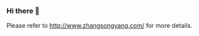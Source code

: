 ### Hi there 👋

Please refer to http://www.zhangsongyang.com/ for more details.

<!-- <p align="center"> <img src="https://github-readme-stats.vercel.app/api?username=tonysy&show_icons=true&include_all_commits=true&count_private=true"/> </p>  -->


<!--
**tonysy/tonysy** is a ✨ _special_ ✨ repository because its `README.md` (this file) appears on your GitHub profile.

Here are some ideas to get you started:

- 🔭 I’m currently working on ...
- 🌱 I’m currently learning ...
- 👯 I’m looking to collaborate on ...
- 🤔 I’m looking for help with ...
- 💬 Ask me about ...
- 📫 How to reach me: ...
- 😄 Pronouns: ...
- ⚡ Fun fact: ...
-->
